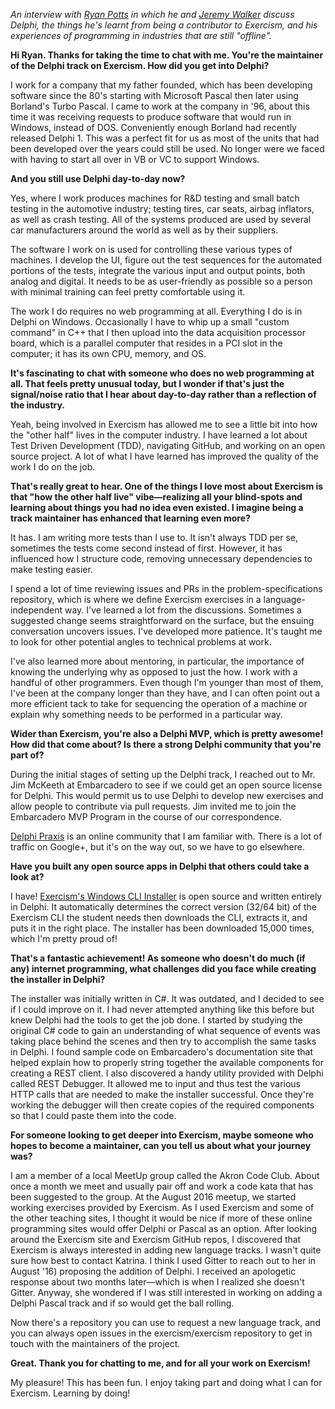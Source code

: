 _An interview with [Ryan Potts](https://exercism.io/profiles/rpottsoh) in which he and [Jeremy Walker](https://exercism.io/profiles/iHiD) discuss Delphi, the things he's learnt from being a contributor to Exercism, and his experiences of programming in industries that are still "offline"._

**Hi Ryan. Thanks for taking the time to chat with me. You're the maintainer of the Delphi track on Exercism. How did you get into Delphi?**

I work for a company that my father founded, which has been developing software since the 80's starting with Microsoft Pascal then later using Borland's Turbo Pascal.  I came to work at the company in '96, about this time it was receiving requests to produce software that would run in Windows, instead of DOS.  Conveniently enough Borland had recently released Delphi 1.  This was a perfect fit for us as most of the units that had been developed over the years could still be used.  No longer were we faced with having to start all over in VB or VC to support Windows.

**And you still use Delphi day-to-day now?**

Yes, where I work produces machines for R&D testing and small batch testing in the automotive industry; testing tires, car seats, airbag inflators, as well as crash testing.  All of the systems produced are used by several car manufacturers around the world as well as by their suppliers.

The software I work on is used for controlling these various types of machines. I develop the UI, figure out the test sequences for the automated portions of the tests, integrate the various input and output points, both analog and digital. It needs to be as user-friendly as possible so a person with minimal training can feel pretty comfortable using it.

The work I do requires no web programming at all. Everything I do is in Delphi on Windows. Occasionally I have to whip up a small "custom command" in C++ that I then upload into the data acquisition processor board, which is a parallel computer that resides in a PCI slot in the computer; it has its own CPU, memory, and OS.

**It's fascinating to chat with someone who does no web programming at all. That feels pretty unusual today, but I wonder if that's just the signal/noise ratio that I hear about day-to-day rather than a reflection of the industry.**

Yeah, being involved in Exercism has allowed me to see a little bit into how the "other half" lives in the computer industry. I have learned a lot about Test Driven Development (TDD), navigating GitHub, and working on an open source project. A lot of what I have learned has improved the quality of the work I do on the job.

**That's really great to hear. One of the things I love most about Exercism is that "how the other half live" vibe—realizing all your blind-spots and learning about things you had no idea even existed. I imagine being a track maintainer has enhanced that learning even more?**

It has.  I am writing more tests than I use to.  It isn't always TDD per se, sometimes the tests come second instead of first.  However, it has influenced how I structure code, removing unnecessary dependencies to make testing easier.

I spend a lot of time reviewing issues and PRs in the problem-specifications repository, which is where we define Exercism exercises in a language-independent way.  I've learned a lot from the discussions.   Sometimes a suggested change seems straightforward on the surface, but the ensuing conversation uncovers issues.  I've developed more patience. It's taught me to look for other potential angles to technical problems at work.

I've also learned more about mentoring, in particular, the importance of knowing the underlying why as opposed to just the how.  I work with a handful of other programmers. Even though I'm younger than most of them, I've been at the company longer than they have, and I can often point out a more efficient tack to take for sequencing the operation of a machine or explain why something needs to be performed in a particular way.

**Wider than Exercism, you're also a Delphi MVP, which is pretty awesome! How did that come about? Is there a strong Delphi community that you're part of?**

During the initial stages of setting up the Delphi track, I reached out to Mr. Jim McKeeth at Embarcadero to see if we could get an open source license for Delphi. This would permit us to use Delphi to develop new exercises and allow people to contribute via pull requests. Jim invited me to join the Embarcadero MVP Program in the course of our correspondence.

[Delphi Praxis](https://en.delphipraxis.net) is an online community that I am familiar with.  There is a lot of traffic on Google+, but it's on the way out, so we have to go elsewhere.

**Have you built any open source apps in Delphi that others could take a look at?**

I have! [Exercism's Windows CLI Installer](https://github.com/exercism/windows-installer/releases) is open source and written entirely in Delphi. It automatically determines the correct version (32/64 bit) of the Exercism CLI the student needs then downloads the CLI, extracts it, and puts it in the right place. The installer has been downloaded 15,000 times, which I'm pretty proud of!

**That's a fantastic achievement! As someone who doesn't do much (if any) internet programming, what challenges did you face while creating the installer in Delphi?**

The installer was initially written in C#.  It was outdated, and I decided to see if I could improve on it.  I had never attempted anything like this before but knew Delphi had the tools to get the job done.  I started by studying the original C# code to gain an understanding of what sequence of events was taking place behind the scenes and then try to accomplish the same tasks in Delphi.  I found sample code on Embarcadero's documentation site that helped explain how to properly string together the available components for creating a REST client.  I also discovered a handy utility provided with Delphi called REST Debugger.  It allowed me to input and thus test the various HTTP calls that are needed to make the installer successful.  Once they're working the debugger will then create copies of the required components so that I could paste them into the code.

**For someone looking to get deeper into Exercism, maybe someone who hopes to become a maintainer, can you tell us about what your journey was?**

I am a member of a local MeetUp group called the Akron Code Club.  About once a month we meet and usually pair off and work a code kata that has been suggested to the group.  At the August 2016 meetup, we started working exercises provided by Exercism. As I used Exercism and some of the other teaching sites, I thought it would be nice if more of these online programming sites would offer Delphi or Pascal as an option.  After looking around the Exercism site and Exercism GitHub repos, I discovered that Exercism is always interested in adding new language tracks.  I wasn't quite sure how best to contact Katrina.  I think I used Gitter to reach out to her in August '16) proposing the addition of Delphi. I received an apologetic response about two months later—which is when I realized she doesn't Gitter.  Anyway, she wondered if I was still interested in working on adding a Delphi Pascal track and if so would get the ball rolling.

Now there's a repository you can use to request a new language track, and you can always open issues in the exercism/exercism repository to get in touch with the maintainers of the project.

**Great. Thank you for chatting to me, and for all your work on Exercism!**

My pleasure!  This has been fun.  I enjoy taking part and doing what I can for Exercism.  Learning by doing!
